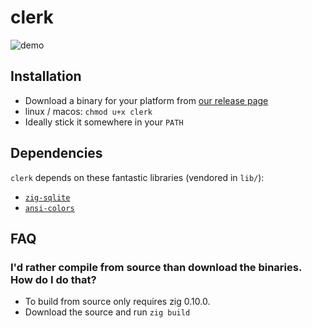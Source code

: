# clerk

![demo](https://user-images.githubusercontent.com/2567177/201475799-151307c1-b41a-4d77-918e-cace181263cd.gif)

## Installation

- Download a binary for your platform from [our release page](https://github.com/malcolmstill/clerk/releases)
- linux / macos: `chmod u+x clerk`
- Ideally stick it somewhere in your `PATH`

## Dependencies

`clerk` depends on these fantastic libraries (vendored in `lib/`):
- [`zig-sqlite`](https://github.com/vrischmann/zig-sqlite)
- [`ansi-colors`](https://github.com/ziglibs/ansi-term)

## FAQ

### I'd rather compile from source than download the binaries. How do I do that?

- To build from source only requires zig 0.10.0.
- Download the source and run `zig build`
